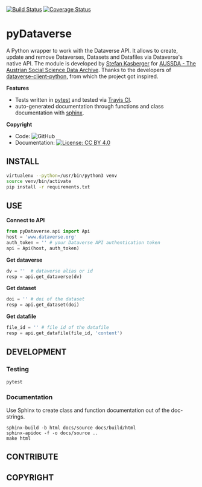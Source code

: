 [![Build Status](https://travis-ci.com/AUSSDA/pyDataverse.svg?branch=master)](https://travis-ci.com/AUSSDA/pyDataverse) [![Coverage Status](https://coveralls.io/repos/github/AUSSDA/pyDataverse/badge.svg?branch=master)](https://coveralls.io/github/AUSSDA/pyDataverse?branch=master)

# pyDataverse

A Python wrapper to work with the Dataverse API. It allows to create, update and remove Dataverses, Datasets and Datafiles via Dataverse's native API. The module is developed by [Stefan Kasberger](http://stefankasberger.at) for [AUSSDA - The Austrian Social Science Data Archive](http://aussda.at/). Thanks to the developers of [dataverse-client-python](https://github.com/IQSS/dataverse-client-python), from which the project got inspired.


**Features**

* Tests written in [pytest](https://docs.pytest.org/en/latest/) and tested via [Travis CI](https://travis-ci.com/AUSSDA/pyDataverse).
* auto-generated documentation through functions and class documentation with [sphinx](http://www.sphinx-doc.org/).


**Copyright**

* Code:  ![GitHub](https://img.shields.io/github/license/aussda/pydataverse.svg)
* Documentation:  [![License: CC BY 4.0](https://licensebuttons.net/l/by/4.0/80x15.png)](https://creativecommons.org/licenses/by/4.0/)

## INSTALL

```bash
virtualenv --python=/usr/bin/python3 venv
source venv/bin/activate
pip install -r requirements.txt
```

## USE

**Connect to API**

```python
from pyDataverse.api import Api
host = 'www.dataverse.org'
auth_token = '' # your Dataverse API authentication token
api = Api(host, auth_token)
```
**Get dataverse**

```python
dv = ''  # dataverse alias or id
resp = api.get_dataverse(dv)
```

**Get dataset**

```python
doi = '' # doi of the dataset
resp = api.get_dataset(doi)
```

**Get datafile**

```python
file_id = '' # file id of the datafile
resp = api.get_datafile(file_id, 'content')
```

## DEVELOPMENT

### Testing

```
pytest
```


### Documentation

Use Sphinx to create class and function documentation out of the doc-strings.

```
sphinx-build -b html docs/source docs/build/html
sphinx-apidoc -f -o docs/source ..
make html
```


## CONTRIBUTE


## COPYRIGHT
